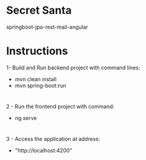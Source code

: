 # Secret Santa
springboot-jpa-rest-mail-angular

# Instructions 
1- Build and Run backend project with command lines: 
  * mvn clean install
  * mvn spring-boot:run
#
2 - Run the frontend project with command:  
  * ng serve
#
3 - Access the application at address: 
  * "http://localhost:4200"
#
